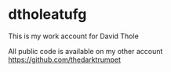 # dtholeatufg

This is my work account for David Thole

All public code is available on my other account https://github.com/thedarktrumpet

